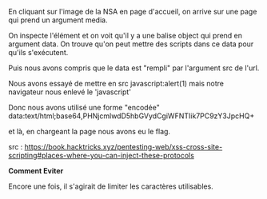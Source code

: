 En cliquant sur l'image de la NSA en page d'accueil, on arrive sur une page qui prend un argument media.

On inspecte l'élément et on voit qu'il y a une balise object qui prend en argument data. On trouve qu'on peut mettre des scripts dans ce data pour qu'ils s'exécutent.

Puis nous avons compris que le data est "rempli" par l'argument src de l'url.

Nous avons essayé de mettre en src javascript:alert(1) mais notre navigateur nous enlevé le 'javascript'

Donc nous avons utilisé une forme "encodée" data:text/html;base64,PHNjcmlwdD5hbGVydCgiWFNTIik7PC9zY3JpcHQ+

et là, en chargeant la page nous avons eu le flag.

src :
https://book.hacktricks.xyz/pentesting-web/xss-cross-site-scripting#places-where-you-can-inject-these-protocols

**Comment Eviter**

Encore une fois, il s'agirait de limiter les caractères utilisables.
